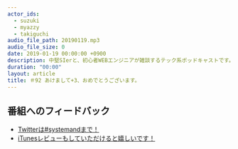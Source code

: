 ```yaml
---
actor_ids:
  - suzuki
  - myazzy
  - takiguchi
audio_file_path: 20190119.mp3
audio_file_size: 0
date: 2019-01-19 00:00:00 +0900
description: 中堅SIerと、初心者WEBエンジニアが雑談するテック系ポッドキャストです。
duration: "00:00"
layout: article
title: ＃92 あけまして+3、おめでとうございます。
---
```

## 番組へのフィードバック
* [Twitterは#systemandまで！](https://twitter.com/search?q=%23systemand)
* [iTunesレビューもしていただけると嬉しいです！](https://itunes.apple.com/jp/podcast/systemand-online/id1205168408?mt=2)


